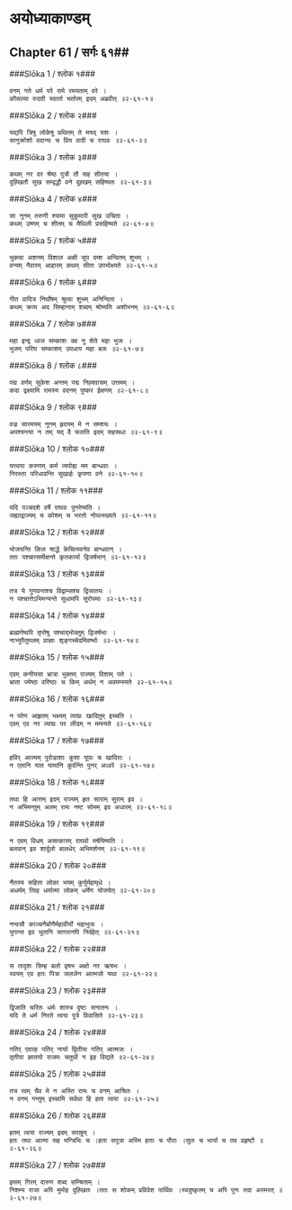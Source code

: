 अयोध्याकाण्डम्
===============================


## Chapter 61  / सर्गः ६१##


###Slōka 1 / श्लोक १###


    वनम् गते धर्म परे रामे रमयताम् वरे ।
    कौसल्या रुदती स्वार्ता भर्तारम् इदम् अब्रवीत् ॥२-६१-१॥


###Slōka 2 / श्लोक २###


    यद्यपि त्रिषु लोकेषु प्रथितम् ते मयद् यशः ।
    सानुक्रोशो वदान्यः च प्रिय वादी च राघवः ॥२-६१-२॥


###Slōka 3 / श्लोक ३###


    कथम् नर वर श्रेष्ठ पुत्रौ तौ सह सीतया ।
    दुह्खितौ सुख सम्वृद्धौ वने दुह्खम् सहिष्यतः ॥२-६१-३॥


###Slōka 4 / श्लोक ४###


    सा नूनम् तरुणी श्यामा सुकुमारी सुख उचिता ।
    कथम् उष्णम् च शीतम् च मैथिली प्रसहिष्यते ॥२-६१-४॥


###Slōka 5 / श्लोक ५###


    भुक्त्वा अशनम् विशाल अक्षी सूप दम्श अन्वितम् शुभम् ।
    वन्यम् नैवारम् आहारम् कथम् सीता उपभोक्ष्यते ॥२-६१-५॥


###Slōka 6 / श्लोक ६###


    गीत वादित्र निर्घोषम् श्रुत्वा शुभम् अनिन्दिता ।
    कथम् क्रव्य अद सिम्हानाम् शब्दम् श्रोष्यति अशोभनम् ॥२-६१-६॥


###Slōka 7 / श्लोक ७###


    महा इन्द्र ध्वज सम्काशः क्व नु शेते महा भुजः ।
    भुजम् परिघ सम्काशम् उपधाय महा बलः ॥२-६१-७॥


###Slōka 8 / श्लोक ८###


    पद्म वर्णम् सुकेश अन्तम् पद्म निह्श्वासम् उत्तमम् ।
    कदा द्रक्ष्यामि रामस्य वदनम् पुष्कर ईक्षणम् ॥२-६१-८॥


###Slōka 9 / श्लोक ९###


    वज्र सारमयम् नूनम् हृदयम् मे न सम्शयः ।
    अपश्यन्त्या न तम् यद् वै फलति इदम् सहस्रधा ॥२-६१-९॥


###Slōka 10 / श्लोक १०###


    यत्त्वया करुणम् कर्म व्यपोह्य मम बान्धवाः ।
    निरस्ता परिधावन्ति सुखार्हः कृपणा वने ॥२-६१-१०॥


###Slōka 11 / श्लोक ११###


    यदि पञ्चदशे वर्षे राघवः पुनरेष्यति ।
    जह्याद्राज्यम् च कोशम् च भरतो नोपल्स्ख्यते ॥२-६१-११॥


###Slōka 12 / श्लोक १२###


    भोजयन्ति किल श्राद्धे केचित्स्वनेव बान्धवान् ।
    ततः पश्चात्समीक्षन्ते कृतकार्या द्विजर्षभान् ॥२-६१-१२॥


###Slōka 13 / श्लोक १३###


    तत्र ये गुणवन्तश्च विद्वाम्सश्च द्विजातयः ।
    न पश्चात्तेऽभिमन्यन्ते सुधामपि सुरोपमाः ॥२-६१-१३॥


###Slōka 14 / श्लोक १४###


    ब्राह्मणेष्वपि तृप्तेषु पश्चाद्भोक्तुम् द्विजर्षभाः ।
    नाभ्युपैतुमलम् प्राज्ञाः शृङ्गच्चेदमिवर्ष्भाः ॥२-६१-१४॥


###Slōka 15 / श्लोक १५###


    एवम् कनीयसा भ्रात्रा भुक्तम् राज्यम् विशाम् पते ।
    भ्राता ज्येष्ठा वरिष्ठाः च किम् अर्थम् न अवमम्स्यते ॥२-६१-१५॥


###Slōka 16 / श्लोक १६###


    न परेण आहृतम् भक्ष्यम् व्याघ्रः खादितुम् इच्चति ।
    एवम् एव नर व्याघ्रः पर लीढम् न मम्स्यते ॥२-६१-१६॥


###Slōka 17 / श्लोक १७###


    हविर् आज्यम् पुरोडाशाः कुशा यूपाः च खादिराः ।
    न एतानि यात यामानि कुर्वन्ति पुनर् अध्वरे ॥२-६१-१७॥


###Slōka 18 / श्लोक १८###


    तथा हि आत्तम् इदम् राज्यम् हृत साराम् सुराम् इव ।
    न अभिमन्तुम् अलम् रामः नष्ट सोमम् इव अध्वरम् ॥२-६१-१८॥


###Slōka 19 / श्लोक १९###


    न एवम् विधम् असत्कारम् राघवो मर्षयिष्यति ।
    बलवान् इव शार्दूलो बालधेर् अभिमर्शनम् ॥२-६१-१९॥


###Slōka 20 / श्लोक २०###


    नैतस्य सहिता लोका भयम् कुर्युर्महामृधे ।
    अधर्मम् त्विह धर्मात्मा लोकम् धर्मेण योजयेत् ॥२-६१-२०॥


###Slōka 21 / श्लोक २१###


    नन्वसौ काञ्चनैर्बाणैर्महावीर्यो महाभुजः ।
    युगान्त इव भूतानि सागरानपि निर्दहेत् ॥२-६१-२१॥


###Slōka 22 / श्लोक २२###


    स तादृशः सिम्ह बलो वृषभ अक्षो नर ऋषभः ।
    स्वयम् एव हतः पित्रा जलजेन आत्मजो यथा ॥२-६१-२२॥


###Slōka 23 / श्लोक २३###


    द्विजाति चरितः धर्मः शास्त्र दृष्टः सनातनः ।
    यदि ते धर्म निरते त्वया पुत्रे विवासिते ॥२-६१-२३॥


###Slōka 24 / श्लोक २४###


    गतिर् एवाक् पतिर् नार्या द्वितीया गतिर् आत्मजः ।
    तृतीया ज्ञातयो राजमः चतुर्थी न इह विद्यते ॥२-६१-२४॥


###Slōka 25 / श्लोक २५###


    तत्र त्वम् चैव मे न अस्ति रामः च वनम् आश्रितः ।
    न वनम् गन्तुम् इच्चामि सर्वथा हि हता त्वया ॥२-६१-२५॥


###Slōka 26 / श्लोक २६###


    हतम् त्वया राज्यम् इदम् सराष्ट्रम् ।
    हतः तथा आत्मा सह मन्त्रिभिः च ।हता सपुत्रा अस्मि हताः च पौराः ।सुतः च भार्या च तव प्रहृष्टौ ॥२-६१-२६॥


###Slōka 27 / श्लोक २७###


    इमाम् गिरम् दारुण शब्द सम्श्रिताम् ।
    निशम्य राजा अपि मुमोह दुह्खितः ।ततः स शोकम् प्रविवेश पार्थिवः ।स्वदुष्कृतम् च अपि पुनः तदा अस्मरत् ॥२-६१-२७॥



